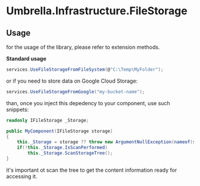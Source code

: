 # Umbrella.Infrastructure.FileStorage

## Usage

for the usage of the library, please refer to extension methods.

<b>Standard usage</b>

```c#
services.UseFileStorageFromFileSystem(@"C:\Temp\MyFolder");
```

or if you need to store data on Google Cloud Storage:

```c#
services.UseFileStorageFromGoogle("my-bucket-name");
```

than, once you inject this depedency to your component, use such snippets:

```c#
readonly IFileStorage _Storage;

public MyComponent(IFileStorage storage)
{
    this._Storage = storage ?? throw new ArgumentNullException(nameof(storage));
    if(!this._Storage.IsScanPerformed)
        this._Storage.ScanStorageTree();
}

```

it's important ot scan the tree to get the content information ready for accessing it.
